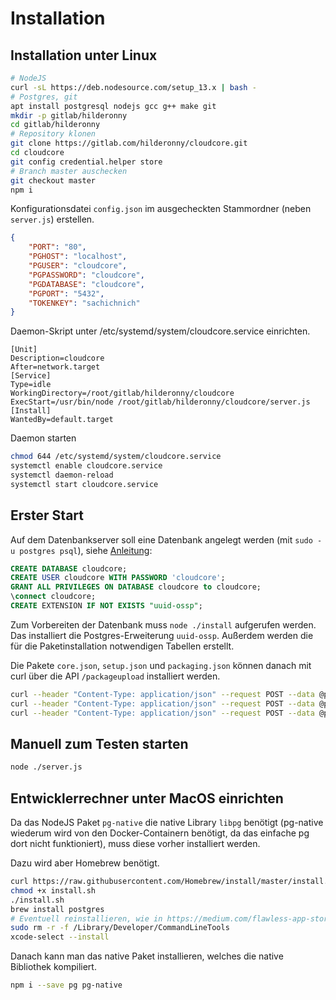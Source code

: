 # Installation

## Installation unter Linux

```sh
# NodeJS
curl -sL https://deb.nodesource.com/setup_13.x | bash -
# Postgres, git
apt install postgresql nodejs gcc g++ make git
mkdir -p gitlab/hilderonny
cd gitlab/hilderonny
# Repository klonen
git clone https://gitlab.com/hilderonny/cloudcore.git
cd cloudcore
git config credential.helper store
# Branch master auschecken
git checkout master
npm i
```

Konfigurationsdatei `config.json` im ausgecheckten Stammordner (neben `server.js`) erstellen.

```json
{
    "PORT": "80",
    "PGHOST": "localhost",
    "PGUSER": "cloudcore",
    "PGPASSWORD": "cloudcore",
    "PGDATABASE": "cloudcore",
    "PGPORT": "5432",
    "TOKENKEY": "sachichnich"
}
```

Daemon-Skript unter /etc/systemd/system/cloudcore.service einrichten.

```
[Unit]
Description=cloudcore
After=network.target
[Service]
Type=idle
WorkingDirectory=/root/gitlab/hilderonny/cloudcore
ExecStart=/usr/bin/node /root/gitlab/hilderonny/cloudcore/server.js
[Install]
WantedBy=default.target
```

Daemon starten

```sh
chmod 644 /etc/systemd/system/cloudcore.service
systemctl enable cloudcore.service
systemctl daemon-reload
systemctl start cloudcore.service
```

## Erster Start

Auf dem Datenbankserver soll eine Datenbank angelegt werden (mit `sudo -u postgres psql`), siehe [Anleitung](https://medium.com/@mohammedhammoud/postgresql-create-user-create-database-grant-privileges-access-aabb2507c0aa):

```sql
CREATE DATABASE cloudcore;
CREATE USER cloudcore WITH PASSWORD 'cloudcore';
GRANT ALL PRIVILEGES ON DATABASE cloudcore to cloudcore;
\connect cloudcore;
CREATE EXTENSION IF NOT EXISTS "uuid-ossp";
```

Zum Vorbereiten der Datenbank muss `node ./install` aufgerufen werden. Das installiert die Postgres-Erweiterung `uuid-ossp`. Außerdem werden die für die Paketinstallation notwendigen Tabellen erstellt.

Die Pakete `core.json`, `setup.json` und `packaging.json` können danach mit curl über die API `/packageupload` installiert werden.

```sh
curl --header "Content-Type: application/json" --request POST --data @packages/core.json http://localhost/packageupload/
curl --header "Content-Type: application/json" --request POST --data @packages/setup.json http://localhost/packageupload/
curl --header "Content-Type: application/json" --request POST --data @packages/packaging.json http://localhost/packageupload/
```

## Manuell zum Testen starten

```sh
node ./server.js
```

## Entwicklerrechner unter MacOS einrichten

Da das NodeJS Paket `pg-native` die native Library `libpg` benötigt (pg-native wiederum wird von den Docker-Containern benötigt, da das einfache pg dort nicht funktioniert), muss diese vorher installiert werden.

Dazu wird aber Homebrew benötigt.

```sh
curl https://raw.githubusercontent.com/Homebrew/install/master/install.sh > install.sh
chmod +x install.sh
./install.sh
brew install postgres
# Eventuell reinstallieren, wie in https://medium.com/flawless-app-stories/gyp-no-xcode-or-clt-version-detected-macos-catalina-anansewaa-38b536389e8d
sudo rm -r -f /Library/Developer/CommandLineTools
xcode-select --install
```

Danach kann man das native Paket installieren, welches die native Bibliothek kompiliert.

```sh
npm i --save pg pg-native
```

